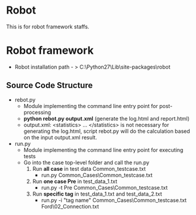 # Robot
This is for robot framework staffs.
# Robot framework 
* Robot installation path - > C:\Python27\Lib\site-packages\robot
## Source Code Structure
  * rebot.py
    * Module implementing the command line entry point for post-processing
    * **python rebot.py output.xml**  (generate the log.html and report.html)
    * output.xml: \<statistics> ... \</statistics> is not necessary for generating the log.html, script rebot.py will do the calculation based on the input output.xml result.
  * run.py
    * Module implementing the command line entry point for executing tests
    * Go into the case top-level folder and call the run.py
       1. Run **all case** in test data Common_testcase.txt
          * run.py Common_Cases\Common_testcase.txt
       2. Run **one case Pre** in test_data_1.txt
          * run.py -t Pre Common_Cases\Common_testcase.txt
       3. Run **specific tag** in test_data_1.txt and test_data_2.txt
          * run.py -i "tag name" Common_Cases\Common_testcase.txt Ford\02_Connection.txt



